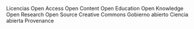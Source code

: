 Licencias
Open Access
Open Content
Open Education
Open Knowledge
Open Research
Open Source
Creative Commons
Gobierno abierto
Ciencia abierta
Provenance
